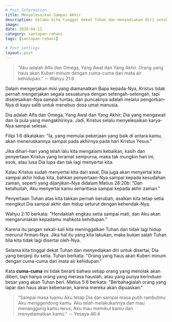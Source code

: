 ```yaml
---
# Post Information
title: Menyelesaikan Sampai Akhir
description: Selama kita tinggal dekat Tuhan dan menyediakan diri untuk disertai, Dia yang berjanji itu setia.
image: 
date: 2020-04-12
category: santapan-rohani
tags: [santapan-rohani]

# Post settings
layout: post
---
```


> "Aku adalah Alfa dan Omega, Yang Awal dan Yang Akhir. Orang yang haus akan Kuberi minum dengan cuma-cuma dari mata air kehidupan."
> -- Wahyu 21:6

Dalam mengerjakan misi yang diamanatkan Bapa kepada-Nya, Kristus tidak pernah mengerjakan segala sesuatunya dengan setengah-setengah, tapi diselesaikan-Nya sampai tuntas, dan puncaknya adalah melalui pengorban-Nya di kayu salib untuk menebus dosa umat manusia.

Dia adalah Alfa dan Omega, Yang Awal dan Yang Akhir; Dia yang mengawali dan Ia pula yang mengakhirinya. Jadi, Kristus selalu menyelesaikan karya-Nya sampai selesai.

Filipi 1:6 dikatakan: "Ia, yang memulai pekerjaan yang baik di antara kamu, akan meneruskannya sampai pada akhirnya pada hari Kristus Yesus."  

Jika dihari-hari yang telah lalu kita mengalami kebaikan, kasih dan penyertaan Kristus yang teramat sempurna, maka tak mungkin hari ini, esok, atau lusa Dia lupa dan tak lagi menyertai kita.

Kalau Kristus sudah menyertai kita dari awal, Dia juga akan menyertai kita sampai akhir hidup kita, bahkan penyertaan-Nya sampai kepada kesudahan zaman, seperti yang dijanjikan-Nya didalam Matius 28:20b: "Dan ketahuilah, Aku menyertai kamu senantiasa sampai kepada akhir zaman."  

Penyertaan Tuhan atas kita takkan pernah berubah, asalkan kita tetap setia mengikut Dia sampai akhir dan hidup seturut dengan kehendak-Nya.

Wahyu 2:10 berkata: "Hendaklah engkau setia sampai mati, dan Aku akan mengaruniakan kepadamu mahkota kehidupan." 

Karena itu jangan sekali-kali kita meninggalkan Tuhan dan tidak lagi hidup menurut firman-Nya. Jika hal itu yang kita lakukan, maka bukan salah Tuhan bila kita tidak lagi disertai oleh-Nya.

Selama kita tinggal dekat Tuhan dan menyediakan diri untuk disertai, Dia yang berjanji itu setia. Tuhan berkata: "Orang yang haus akan Kuberi minum dengan cuma-cuma dari mata air kehidupan."  

Kata **cuma-cuma** ini tidak berarti bahwa setiap orang yang menolak akan diberi, tapi hanya orang yang merasa hauslah, atau yang punya kerinduan besar yang akan Tuhan beri. Matius 5:6 berkata: "Berbahagialah orang yang lapar dan haus akan kebenaran, karena mereka akan dipuaskan."

> "Sampai masa tuamu Aku tetap Dia dan sampai masa putih rambutmu Aku menggendong kamu. Aku telah melakukannya dan mau menanggung kamu terus; Aku mau memikul kamu dan menyelamatkan kamu."
> -- Yesaya 46:4